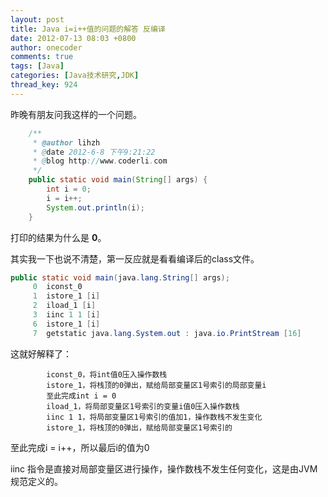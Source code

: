 ```yaml
---
layout: post
title: Java i=i++值的问题的解答 反编译
date: 2012-07-13 08:03 +0800
author: onecoder
comments: true
tags: [Java]
categories: [Java技术研究,JDK]
thread_key: 924
---
```

昨晚有朋友问我这样的一个问题。
	
```java	
	/**
	 * @author lihzh
	 * @date 2012-6-8 下午9:21:22
	 * @blog http://www.coderli.com
	 */
	public static void main(String[] args) {
		int i = 0;
		i = i++;
		System.out.println(i);
	}
```

打印的结果为什么是 **0**。

其实我一下也说不清楚，第一反应就是看看编译后的class文件。

```java
public static void main(java.lang.String[] args);
     0  iconst_0
     1  istore_1 [i]
     2  iload_1 [i]
     3  iinc 1 1 [i]
     6  istore_1 [i]
     7  getstatic java.lang.System.out : java.io.PrintStream [16]
```

这就好解释了：

```text
		iconst_0，将int值0压入操作数栈		
		istore_1，将栈顶的0弹出，赋给局部变量区1号索引的局部变量i
		至此完成int i = 0
		iload_1，将局部变量区1号索引的变量i值0压入操作数栈
		iinc 1 1，将局部变量区1号索引的值加1，操作数栈不发生变化
		istore_1，将栈顶的0弹出，赋给局部变量区1号索引的
```

至此完成i = i++，所以最后i的值为0

iinc 指令是直接对局部变量区进行操作，操作数栈不发生任何变化，这是由JVM规范定义的。